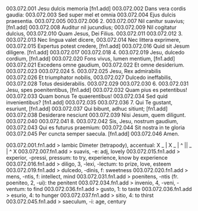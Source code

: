 003.072.001  Jesu dulcis memoria [fn1.add]
003.072.002  Dans vera cordis gaudia:
003.072.003  Sed super mel et omnia
003.072.004  Ejus dulcis praesentia.
003.072.005
003.072.006  2.
003.072.007  Nil canitur suavius; [fn1.add]
003.072.008  Auditur nil jucundius;
003.072.009  Nil cogitatur dulcius,
003.072.010  Quam Jesus, Dei Filius.
003.072.011
003.072.012  3.
003.072.013  Nec lingua valet dicere,
003.072.014  Nec littera exprimere,
003.072.015  Expertus potest credere, [fn1.add]
003.072.016  Quid sit Jesum diligere. [fn1.add]
003.072.017
003.072.018  4.
003.072.019  Jesu, dulcedo cordium, [fn1.add]
003.072.020  Fons vivus, lumen mentium, [fn1.add]
003.072.021  Excedens omne gaudium,
003.072.022  Et omne desiderium.
003.072.023
003.072.024  5.
003.072.025  Jesu, Rex admirabilis
003.072.026  Et triumphator nobilis,
003.072.027  Dulcedo ineffabilis,
003.072.028  Totus desiderabilis.
003.072.029
003.072.030  6.
003.072.031  Jesu, spes poenitentibus, [fn1.add]
003.072.032  Quam pius es petentibus!
003.072.033  Quam bonus Te quaerentibus!
003.072.034  Sed quid invenientibus? [fn1.add]
003.072.035
003.072.036  7. Qui Te gustant, esuriunt, [fn1.add]
003.072.037  Qui bibunt, adhuc sitiunt; [fn1.add]
003.072.038  Desiderare nesciunt
003.072.039  Nisi Jesum, quem diligunt.
003.072.040
003.072.041  8.
003.072.042  Sis, Jesu, nostrum gaudium,
003.072.043  Qui es futurus praemium:
003.072.044  Sit nostra in te gloria
003.072.045  Per cuncta semper saecula. [fn1.add]
003.072.046    Amen.



003.072.001.fn1.add > Iambic Dimeter (tetrapody), accentual: X _ | X _ | ^ || _ | ^ X
003.072.007.fn1.add > suavis, -e: adj, lovely
003.072.015.fn1.add > experior, -pressi, pressum: to try, experience, know by experience
003.072.016.fn1.add > diligo, 3, -lexi, -lectum: to prize, love, esteem
003.072.019.fn1.add > dulcedo, -dinis, f: sweetness
003.072.020.fn1.add > mens, -ntis, f: intellect, mind
003.072.031.fn1.add > poenitens, -ntis (fr. poeniteo, 2, -ui): the penitent
003.072.034.fn1.add > invenio, 4, -veni, -ventum: to find
003.072.036.fn1.add > gusto, 1: to taste
003.072.036.fn1.add > esurio, 4: to hunger
003.072.037.fn1.add > sitio, 4: to thirst
003.072.045.fn1.add > saeculum, -i: age, century
